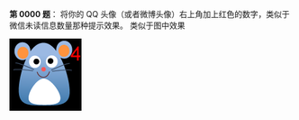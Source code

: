**第 0000 题**： 将你的 QQ 头像（或者微博头像）右上角加上红色的数字，类似于微信未读信息数量那种提示效果。 类似于图中效果

![](.0000_problem_images/b7657d07.png)